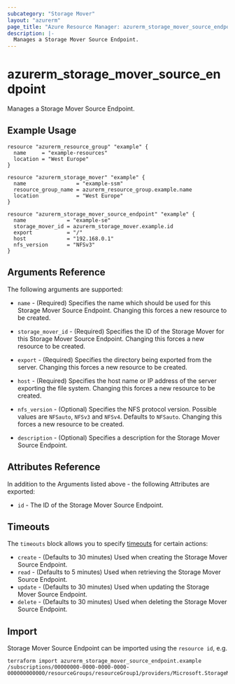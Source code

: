 ```yaml
---
subcategory: "Storage Mover"
layout: "azurerm"
page_title: "Azure Resource Manager: azurerm_storage_mover_source_endpoint"
description: |-
  Manages a Storage Mover Source Endpoint.
---
```


# azurerm_storage_mover_source_endpoint

Manages a Storage Mover Source Endpoint.

## Example Usage

```hcl
resource "azurerm_resource_group" "example" {
  name     = "example-resources"
  location = "West Europe"
}

resource "azurerm_storage_mover" "example" {
  name                = "example-ssm"
  resource_group_name = azurerm_resource_group.example.name
  location            = "West Europe"
}

resource "azurerm_storage_mover_source_endpoint" "example" {
  name             = "example-se"
  storage_mover_id = azurerm_storage_mover.example.id
  export           = "/"
  host             = "192.168.0.1"
  nfs_version      = "NFSv3"
}
```

## Arguments Reference

The following arguments are supported:

* `name` - (Required) Specifies the name which should be used for this Storage Mover Source Endpoint. Changing this forces a new resource to be created.

* `storage_mover_id` - (Required) Specifies the ID of the Storage Mover for this Storage Mover Source Endpoint. Changing this forces a new resource to be created.

* `export` - (Required) Specifies the directory being exported from the server. Changing this forces a new resource to be created.

* `host` - (Required) Specifies the host name or IP address of the server exporting the file system. Changing this forces a new resource to be created.

* `nfs_version` - (Optional) Specifies the NFS protocol version. Possible values are `NFSauto`, `NFSv3` and `NFSv4`. Defaults to `NFSauto`. Changing this forces a new resource to be created.

* `description` - (Optional) Specifies a description for the Storage Mover Source Endpoint.

## Attributes Reference

In addition to the Arguments listed above - the following Attributes are exported:

* `id` - The ID of the Storage Mover Source Endpoint.

## Timeouts

The `timeouts` block allows you to specify [timeouts](https://www.terraform.io/docs/configuration/resources.html#timeouts) for certain actions:

* `create` - (Defaults to 30 minutes) Used when creating the Storage Mover Source Endpoint.
* `read` - (Defaults to 5 minutes) Used when retrieving the Storage Mover Source Endpoint.
* `update` - (Defaults to 30 minutes) Used when updating the Storage Mover Source Endpoint.
* `delete` - (Defaults to 30 minutes) Used when deleting the Storage Mover Source Endpoint.

## Import

Storage Mover Source Endpoint can be imported using the `resource id`, e.g.

```shell
terraform import azurerm_storage_mover_source_endpoint.example /subscriptions/00000000-0000-0000-0000-000000000000/resourceGroups/resourceGroup1/providers/Microsoft.StorageMover/storageMovers/storageMover1/endpoints/endpoint1
```
